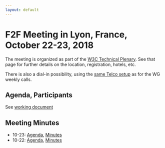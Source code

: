 ```yaml
---
layout: default
---
```


# F2F Meeting in Lyon, France, October 22-23, 2018

The meeting is organized as part of the [W3C Technical Plenary](https://www.w3.org/2018/10/TPAC/). See that page for further details on the location, registration, hotels, etc.

There is also a dial-in possibility, using the [same Telco setup](../gotomeetings) as for the WG weekly calls.

## Agenda, Participants

See [working document](https://docs.google.com/document/d/1Mt9PTcOdmrCwIsgfxbGMGjwHlUsySU01I0D4oBkSbcA/edit?usp=sharing)

## Meeting Minutes


* 10-23: [Agenda](https://docs.google.com/document/d/1Mt9PTcOdmrCwIsgfxbGMGjwHlUsySU01I0D4oBkSbcA/edit), [Minutes](2018/2018-10-23-pwg.html) 
* 10-22: [Agenda](https://docs.google.com/document/d/1Mt9PTcOdmrCwIsgfxbGMGjwHlUsySU01I0D4oBkSbcA/edit), [Minutes](2018/2018-10-22-pwg.html) 
